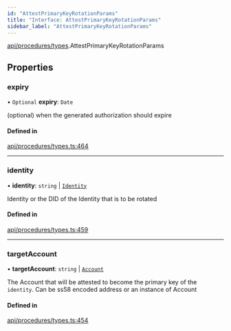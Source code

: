 ```yaml
---
id: "AttestPrimaryKeyRotationParams"
title: "Interface: AttestPrimaryKeyRotationParams"
sidebar_label: "AttestPrimaryKeyRotationParams"
---
```


[api/procedures/types](../../../../../modules/API/Procedures/Types/Types.md).AttestPrimaryKeyRotationParams

## Properties

### expiry

• `Optional` **expiry**: `Date`

(optional) when the generated authorization should expire

#### Defined in

[api/procedures/types.ts:464](https://github.com/PolymeshAssociation/polymesh-sdk/blob/de58d40fd/src/api/procedures/types.ts#L464)

___

### identity

• **identity**: `string` \| [`Identity`](../../../../../classes/API/Entities/Identity/Identity.md)

Identity or the DID of the Identity that is to be rotated

#### Defined in

[api/procedures/types.ts:459](https://github.com/PolymeshAssociation/polymesh-sdk/blob/de58d40fd/src/api/procedures/types.ts#L459)

___

### targetAccount

• **targetAccount**: `string` \| [`Account`](../../../../../classes/API/Entities/Account/Account.md)

The Account that will be attested to become the primary key of the `identity`. Can be ss58 encoded address or an instance of Account

#### Defined in

[api/procedures/types.ts:454](https://github.com/PolymeshAssociation/polymesh-sdk/blob/de58d40fd/src/api/procedures/types.ts#L454)
